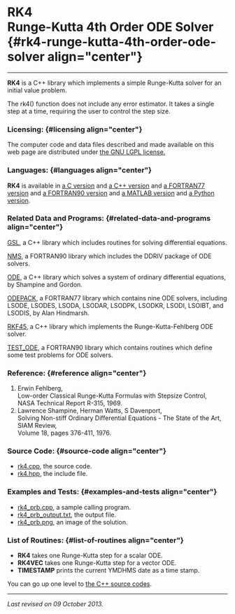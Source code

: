 RK4\
Runge-Kutta 4th Order ODE Solver {#rk4-runge-kutta-4th-order-ode-solver align="center"}
================================

------------------------------------------------------------------------

**RK4** is a C++ library which implements a simple Runge-Kutta solver
for an initial value problem.

The rk4() function does not include any error estimator. It takes a
single step at a time, requiring the user to control the step size.

### Licensing: {#licensing align="center"}

The computer code and data files described and made available on this
web page are distributed under [the GNU LGPL
license.](../../txt/gnu_lgpl.txt)

### Languages: {#languages align="center"}

**RK4** is available in [a C version](../../c_src/rk4/rk4.html) and [a
C++ version](../../cpp_src/rk4/rk4.html) and [a FORTRAN77
version](../../f77_src/rk4/rk4.html) and [a FORTRAN90
version](../../f_src/rk4/rk4.html) and [a MATLAB
version](../../m_src/rk4/rk4.html) and [a Python
version](../../py_src/rk4/rk4.html).

### Related Data and Programs: {#related-data-and-programs align="center"}

[GSL](../../cpp_src/gsl/gsl.html), a C++ library which includes routines
for solving differential equations.

[NMS](../../f_src/nms/nms.html), a FORTRAN90 library which includes the
DDRIV package of ODE solvers.

[ODE](../../cpp_src/ode/ode.html), a C++ library which solves a system
of ordinary differential equations, by Shampine and Gordon.

[ODEPACK](../../f77_src/odepack/odepack.html), a FORTRAN77 library which
contains nine ODE solvers, including LSODE, LSODES, LSODA, LSODAR,
LSODPK, LSODKR, LSODI, LSOIBT, and LSODIS, by Alan Hindmarsh.

[RKF45](../../cpp_src/rkf45/rkf45.html), a C++ library which implements
the Runge-Kutta-Fehlberg ODE solver.

[TEST\_ODE](../../f_src/test_ode/test_ode.html), a FORTRAN90 library
which contains routines which define some test problems for ODE solvers.

### Reference: {#reference align="center"}

1.  Erwin Fehlberg,\
    Low-order Classical Runge-Kutta Formulas with Stepsize Control,\
    NASA Technical Report R-315, 1969.
2.  Lawrence Shampine, Herman Watts, S Davenport,\
    Solving Non-stiff Ordinary Differential Equations - The State of the
    Art,\
    SIAM Review,\
    Volume 18, pages 376-411, 1976.

### Source Code: {#source-code align="center"}

-   [rk4.cpp](rk4.cpp), the source code.
-   [rk4.hpp](rk4.hpp), the include file.

### Examples and Tests: {#examples-and-tests align="center"}

-   [rk4\_prb.cpp](rk4_prb.cpp), a sample calling program.
-   [rk4\_prb\_output.txt](rk4_prb_output.txt), the output file.
-   [rk4\_prb.png](rk4_prb.png), an image of the solution.

### List of Routines: {#list-of-routines align="center"}

-   **RK4** takes one Runge-Kutta step for a scalar ODE.
-   **RK4VEC** takes one Runge-Kutta step for a vector ODE.
-   **TIMESTAMP** prints the current YMDHMS date as a time stamp.

You can go up one level to [the C++ source codes](../cpp_src.html).

------------------------------------------------------------------------

*Last revised on 09 October 2013.*
